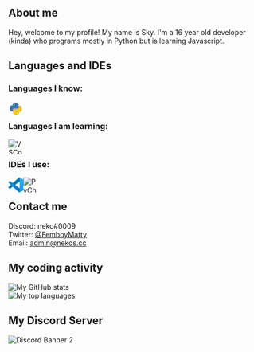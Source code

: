 ## About me
Hey, welcome to my profile!
My name is Sky.
I'm a 16 year old developer (kinda) who programs mostly in Python but is learning Javascript.

## Languages and IDEs

### Languages I know:

<img style="padding: 1.5px" align="left" alt="Python" width="26px" src="https://raw.githubusercontent.com/Mempler/Mempler/master/assets//py.svg"/> <br/>

### Languages I am learning:

<img align="left" alt="VSCode" width="30px" height="30px" src="https://upload.wikimedia.org/wikipedia/commons/thumb/9/99/Unofficial_JavaScript_logo_2.svg/512px-Unofficial_JavaScript_logo_2.svg.png"/><br/>

### IDEs I use:

<img align="left" alt="VSCode" width="30px" height="30px" src="https://raw.githubusercontent.com/Mempler/Mempler/master/assets//visual-studio-code.svg"/>
<img align="left" alt="PyCharm" width="30px" height="30px" height="30px" src="https://upload.wikimedia.org/wikipedia/commons/thumb/1/1d/PyCharm_Icon.svg/512px-PyCharm_Icon.svg.png"/> <br/>

## Contact me
Discord: neko#0009 \
Twitter: [@FemboyMatty](https://twitter.com/femboymatty) \
Email:   [admin@nekos.cc](mailto:admin@nekos.cc)

## My coding activity

![My GitHub stats](https://github-readme-stats.vercel.app/api?username=xskyyy&show_icons=true&theme=material-palenight) <br/>
![My top languages](https://github-readme-stats.vercel.app/api/top-langs/?username=xskyyy&theme=material-palenight)

## My Discord Server
![Discord Banner 2](https://discordapp.com/api/guilds/872923425927225434/widget.png?style=banner2)
